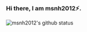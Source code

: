 ### Hi there, I am msnh2012⚡.
![msnh2012's github status](https://github-readme-stats.vercel.app/api?username=msnh2012&show_icons=true&count_private=true&hide=prs&theme=default_repocard)
